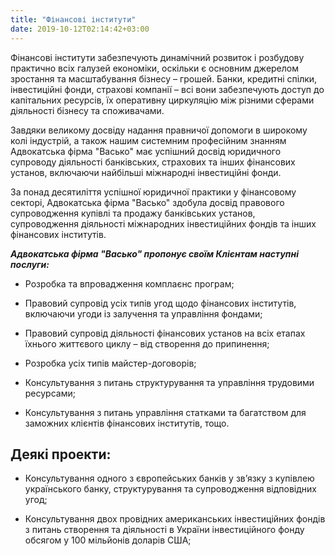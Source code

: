 ```yaml
---
title: "Фінансові інститути"
date: 2019-10-12T02:14:42+03:00
---
```


Фінансові інститути забезпечують динамічний розвиток і розбудову практично всіх галузей економіки, оскільки є основним джерелом зростання та масштабування бізнесу – грошей. Банки, кредитні спілки, інвестиційні фонди, страхові компанії – всі вони забезпечують доступ до капітальних ресурсів, їх оперативну циркуляцію між різними сферами діяльності бізнесу та споживачами.

Завдяки великому досвіду надання правничої допомоги в широкому колі індустрій, а також нашим системним професійним знанням Адвокатська фірма "Васько" має успішний досвід юридичного супроводу діяльності банківських, страхових та інших фінансових установ, включаючи найбільші міжнародні інвестиційні фонди.

За понад десятиліття успішної юридичної практики у фінансовому секторі, Адвокатська фірма "Васько" здобула досвід правового супроводження купівлі та продажу банківських установ, супроводження діяльності міжнародних інвестиційних фондів та інших фінансових інститутів.

***Адвокатська фірма "Васько" пропонує своїм Клієнтам наступні послуги:***

- Розробка та впровадження комплаєнс програм;

- Правовий супровід усіх типів угод щодо фінансових інститутів, включаючи угоди із залучення та управління фондами;

- Правовий супровід діяльності фінансових установ на всіх етапах їхнього життєвого циклу – від створення до припинення;

- Розробка усіх типів майстер-договорів;

- Консультування з питань структурування та управління трудовими ресурсами;

- Консультування з питань управління статками та багатством для заможних клієнтів фінансових інститутів, тощо.

## Деякі проекти:

- Консультування одного з європейських банків у зв’язку з купівлею українського банку, структурування та супроводження відповідних угод;

- Консультування двох провідних американських інвестиційних фондів з питань створення та діяльності в України інвестиційного фонду обсягом у 100 мільйонів доларів США;